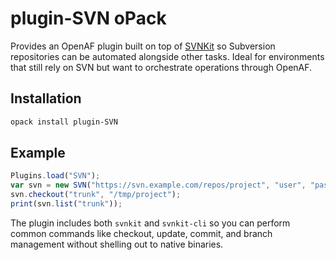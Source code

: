 # plugin-SVN oPack

Provides an OpenAF plugin built on top of [SVNKit](https://svnkit.com/) so Subversion repositories can be automated alongside
other tasks. Ideal for environments that still rely on SVN but want to orchestrate operations through OpenAF.

## Installation

```bash
opack install plugin-SVN
```

## Example

```javascript
Plugins.load("SVN");
var svn = new SVN("https://svn.example.com/repos/project", "user", "pass");
svn.checkout("trunk", "/tmp/project");
print(svn.list("trunk"));
```

The plugin includes both `svnkit` and `svnkit-cli` so you can perform common commands like checkout, update, commit, and branch
management without shelling out to native binaries.
